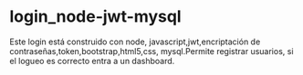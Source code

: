 # login_node-jwt-mysql
Este login está construido con node, javascript,jwt,encriptación de contraseñas,token,bootstrap,html5,css, mysql.Permite registrar usuarios, si el logueo es correcto entra a un dashboard.
